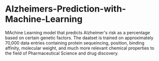 # Alzheimers-Prediction-with-Machine-Learning
MAchine Learning model that predicts Alzheimer's risk as a percentage based on certain genetic factors. The daatset is trained on approximately 70,000  data entries containing protein sequeincing, position, binding affinity, molecular weight, and much more relevant chemical properties to the field of Pharmaceutical Science and drug discovery.
